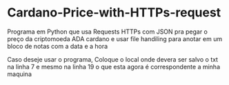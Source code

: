 # Cardano-Price-with-HTTPs-request
Programa em Python que usa Requests HTTPs com JSON pra pegar o preço da criptomoeda ADA cardano e usar file handiling para anotar em um bloco de notas com a data e a hora

Caso deseje usar o programa, Coloque o local onde devera ser salvo o txt na linha 7 e mesmo na linha 19 o que esta agora é correspondente a minha maquina
